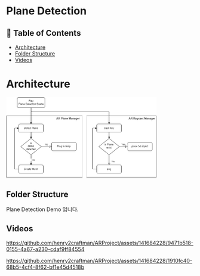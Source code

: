 # Plane Detection
## :memo: Table of Contents
- [Architecture](##architecture)
- [Folder Structure](##folder-structure)
- [Videos](##videos)
  
# Architecture
<img src="/Images/planeDetection.png" width="80%" height="80%" title="px(픽셀) 크기 설정" alt="Plane Detection"></img>

## Folder Structure
 Plane Detection Demo 입니다.

## Videos
https://github.com/henry2craftman/ARProject/assets/141684228/9471b518-0155-4a67-a230-cdaf9ff84554


https://github.com/henry2craftman/ARProject/assets/141684228/1910fc40-68b5-4cf4-8f62-bf1e45d4518b



